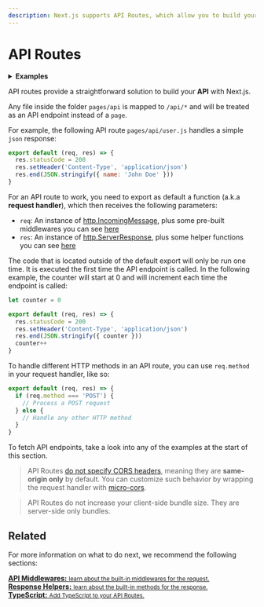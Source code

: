 ```yaml
---
description: Next.js supports API Routes, which allow you to build your API without leaving your Next.js app. Learn how it works here.
---
```


# API Routes

<details>
  <summary><b>Examples</b></summary>
  <ul>
    <li><a href="https://github.com/zeit/next.js/tree/canary/examples/api-routes">Basic API Routes</a></li>
    <li><a href="https://github.com/zeit/next.js/tree/canary/examples/api-routes-micro">API Routes with Micro</a></li>
    <li><a href="https://github.com/zeit/next.js/tree/canary/examples/api-routes-middleware">API Routes with middleware</a></li>
    <li><a href="https://github.com/zeit/next.js/tree/canary/examples/api-routes-graphql">API Routes with GraphQL</a></li>
    <li><a href="https://github.com/zeit/next.js/tree/canary/examples/api-routes-rest">API Routes with REST</a></li>
  </ul>
</details>

API routes provide a straightforward solution to build your **API** with Next.js.

Any file inside the folder `pages/api` is mapped to `/api/*` and will be treated as an API endpoint instead of a `page`.

For example, the following API route `pages/api/user.js` handles a simple `json` response:

```js
export default (req, res) => {
  res.statusCode = 200
  res.setHeader('Content-Type', 'application/json')
  res.end(JSON.stringify({ name: 'John Doe' }))
}
```

For an API route to work, you need to export as default a function (a.k.a **request handler**), which then receives the following parameters:

- `req`: An instance of [http.IncomingMessage](https://nodejs.org/api/http.html#http_class_http_incomingmessage), plus some pre-built middlewares you can see [here](/docs/api-routes/api-middlewares.md)
- `res`: An instance of [http.ServerResponse](https://nodejs.org/api/http.html#http_class_http_serverresponse), plus some helper functions you can see [here](/docs/api-routes/response-helpers.md)

The code that is located outside of the default export will only be run one time. It is executed the first time the API endpoint is called. In the following example, the counter will start at 0 and will increment each time the endpoint is called:

```js
let counter = 0

export default (req, res) => {
  res.statusCode = 200
  res.setHeader('Content-Type', 'application/json')
  res.end(JSON.stringify({ counter }))
  counter++
}

```


To handle different HTTP methods in an API route, you can use `req.method` in your request handler, like so:

```js
export default (req, res) => {
  if (req.method === 'POST') {
    // Process a POST request
  } else {
    // Handle any other HTTP method
  }
}
```

To fetch API endpoints, take a look into any of the examples at the start of this section.

> API Routes [do not specify CORS headers](https://developer.mozilla.org/en-US/docs/Web/HTTP/CORS), meaning they are **same-origin only** by default. You can customize such behavior by wrapping the request handler with [micro-cors](/docs/api-routes/api-middlewares.md#micro-support).

> API Routes do not increase your client-side bundle size. They are server-side only bundles.

## Related

For more information on what to do next, we recommend the following sections:

<div class="card">
  <a href="/docs/api-routes/api-middlewares.md">
    <b>API Middlewares:</b>
    <small>learn about the built-in middlewares for the request.</small>
  </a>
</div>

<div class="card">
  <a href="/docs/api-routes/response-helpers.md">
    <b>Response Helpers:</b>
    <small>learn about the built-in methods for the response.</small>
  </a>
</div>

<div class="card">
  <a href="/docs/basic-features/typescript.md#api-routes">
    <b>TypeScript:</b>
    <small>Add TypeScript to your API Routes.</small>
  </a>
</div>
